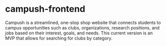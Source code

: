 # campush-frontend
Campush is a streamlined, one-stop shop website that connects students to campus opportunities such as clubs, organizations, research positions, and jobs based on their interest, goals, and needs. This current version is an MVP that allows for searching for clubs by category.
